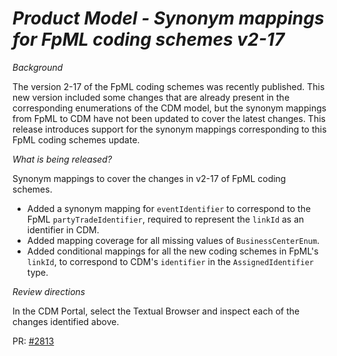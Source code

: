 # _Product Model - Synonym mappings for FpML coding schemes v2-17_

_Background_

The version 2-17 of the FpML coding schemes was recently published. This new version included some changes that are already present in the corresponding enumerations of the CDM model, but the synonym mappings from FpML to CDM have not been updated to cover the latest changes.
This release introduces support for the synonym mappings corresponding to this FpML coding schemes update.

_What is being released?_

Synonym mappings to cover the changes in v2-17 of FpML coding schemes.

- Added a synonym mapping for `eventIdentifier` to correspond to the FpML `partyTradeIdentifier`, required to represent the `linkId` as an identifier in CDM.
- Added mapping coverage for all missing values of `BusinessCenterEnum`.
- Added conditional mappings for all the new coding schemes in FpML's `linkId`, to correspond to CDM's `identifier` in the `AssignedIdentifier` type.

_Review directions_

In the CDM Portal, select the Textual Browser and inspect each of the changes identified above.

PR: [#2813](https://github.com/finos/common-domain-model/pull/2813)
